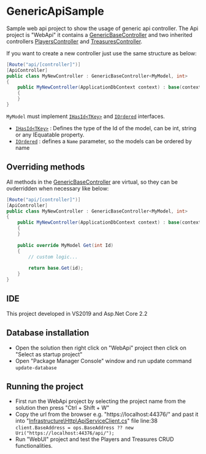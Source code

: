# GenericApiSample
Sample web api project to show the usage of generic api controller.
The Api project is "WebApi" it contains a [GenericBaseController](1) and two inherited controllers [PlayersController](2) and [TreasuresController](3).

If you want to create a new controller just use the same structure as below:
````cs
[Route("api/[controller]")]
[ApiController]
public class MyNewController : GenericBaseController<MyModel, int>
{
    public MyNewController(ApplicationDbContext context) : base(context)
    {
    }
}
````

`MyModel` must implement [`IHasId<TKey>`](4) and [`IOrdered`](5) interfaces.

- [`IHasId<TKey>`](4) : Defines the type of the Id of the model, can be int, string or any IEquatable property. 
- [`IOrdered`](5) : defines a `Name` parameter, so the models can be ordered by name

## Overriding methods

All methods in the [GenericBaseController](1) are virtual, so they can be ovderridden when necessary like below:
````cs
[Route("api/[controller]")]
[ApiController]
public class MyNewController : GenericBaseController<MyModel, int>
{
    public MyNewController(ApplicationDbContext context) : base(context)
    {
    }
    
    public override MyModel Get(int Id)
    {
        // custom logic...
        
        return base.Get(id);
    }
}
````
## IDE
This project developed in VS2019 and Asp.Net Core 2.2

## Database installation 

- Open the solution then right click on "WebApi" project then click on "Select as startup project"
- Open "Package Manager Console" window and run update command `update-database`


## Running the project

- First run the WebApi project by selecting the project name from the solution then press "Ctrl + Shift + W"
- Copy the url from the browser e.g. "https://localhost:44376/" and past it into "[Infrastructure\Http\ApiServiceClient.cs](6)" file line:38
`client.BaseAddress = ops.BaseAddress ?? new Uri("https://localhost:44376/api/");`
- Run "WebUI" project and test the Players and Treasures CRUD functionalities.

[1]: https://github.com/LazZiya/GenericApiSample/blob/master/WebApi/Controllers/GenericBaseController.cs
[2]: https://github.com/LazZiya/GenericApiSample/blob/master/WebApi/Controllers/PlayersController.cs
[3]: https://github.com/LazZiya/GenericApiSample/blob/master/WebApi/Controllers/TreasuresController.cs
[4]: https://github.com/LazZiya/GenericApiSample/blob/master/Infrastructure/Models/IHasId.cs
[5]: https://github.com/LazZiya/GenericApiSample/blob/master/Infrastructure/Models/IOrdered.cs
[6]: https://github.com/LazZiya/GenericApiSample/blob/master/Infrastructure/Http/ApiServiceClient.cs#L38
